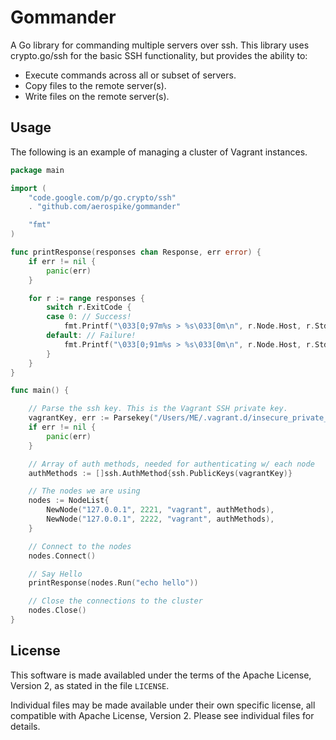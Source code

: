 # Gommander

A Go library for commanding multiple servers over ssh. This library uses crypto.go/ssh for the basic SSH functionality, but provides the ability to:

- Execute commands across all or subset of servers.
- Copy files to the remote server(s).
- Write files on the remote server(s).

## Usage

The following is an example of managing a cluster of Vagrant instances.

```go
package main

import (
	"code.google.com/p/go.crypto/ssh"
	. "github.com/aerospike/gommander"

	"fmt"
)

func printResponse(responses chan Response, err error) {
	if err != nil {
		panic(err)
	}

	for r := range responses {
		switch r.ExitCode {
		case 0: // Success!
			fmt.Printf("\033[0;97m%s > %s\033[0m\n", r.Node.Host, r.Stdout.String())
		default: // Failure!
			fmt.Printf("\033[0;91m%s > %s\033[0m\n", r.Node.Host, r.Stderr.String())
		}
	}
}

func main() {

	// Parse the ssh key. This is the Vagrant SSH private key.
	vagrantKey, err := Parsekey("/Users/ME/.vagrant.d/insecure_private_key")
	if err != nil {
		panic(err)
	}

	// Array of auth methods, needed for authenticating w/ each node
	authMethods := []ssh.AuthMethod{ssh.PublicKeys(vagrantKey)}

	// The nodes we are using
	nodes := NodeList{
		NewNode("127.0.0.1", 2221, "vagrant", authMethods),
		NewNode("127.0.0.1", 2222, "vagrant", authMethods),
	}

	// Connect to the nodes
	nodes.Connect()

	// Say Hello
	printResponse(nodes.Run("echo hello"))

	// Close the connections to the cluster
	nodes.Close()
}
```

## License

This software is made availabled under the terms of the
Apache License, Version 2, as stated in the file ``LICENSE``.

Individual files may be made available under their own specific license,
all compatible with Apache License, Version 2. Please see individual
files for details.